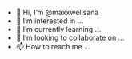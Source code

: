 - 👋 Hi, I’m @maxxwellsana
- 👀 I’m interested in ...
- 🌱 I’m currently learning ...
- 💞️ I’m looking to collaborate on ...
- 📫 How to reach me ...

<!---
maxxwellsana/maxxwellsana is a ✨ special ✨ repository because its `README.md` (this file) appears on your GitHub profile.
You can click the Preview link to take a look at your changes.
--->
